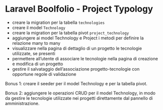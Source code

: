 # Laravel Boolfolio - Project Typology

- creare la migration per la tabella `technologies`
- creare il model `Technology`
- creare la migration per la tabella pivot `project_technology`
- aggiungere ai model Technology e Project i metodi per definire la relazione many to many
- visualizzare nella pagina di dettaglio di un progetto le tecnologie utilizzate, se presenti
- permettere all’utente di associare le tecnologie nella pagina di creazione e modifica di un progetto
- gestire il salvataggio dell’associazione progetto-tecnologie con opportune regole di validazione

Bonus 1:
creare il seeder per il model Technology e per la tabella pivot.

Bonus 2:
aggiungere le operazioni CRUD per il model Technology, in modo da gestire le tecnologie utilizzate nei progetti direttamente dal pannello di amministrazione.

